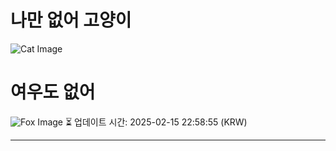 
# 나만 없어 고양이

![Cat Image](https://cdn2.thecatapi.com/images/MTgzMjc5Mw.jpg)

# 여우도 없어
![Fox Image](https://randomfox.ca/images/91.jpg)
⏳ 업데이트 시간: 2025-02-15 22:58:55 (KRW)

---
